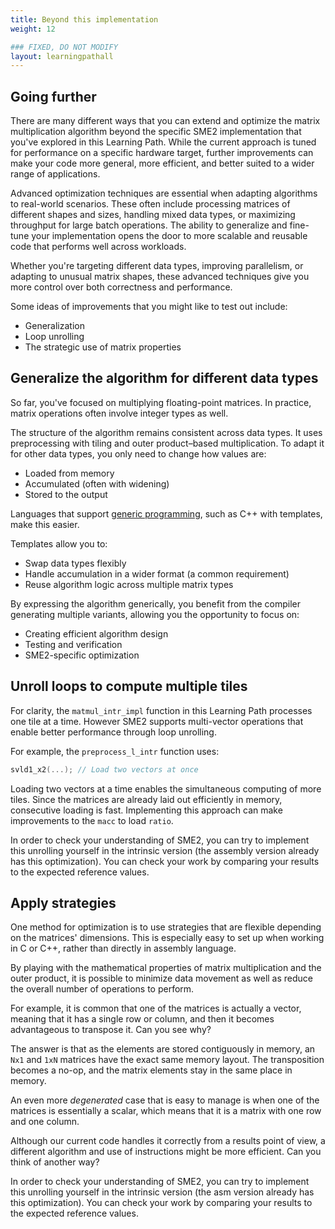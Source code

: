 ```yaml
---
title: Beyond this implementation
weight: 12

### FIXED, DO NOT MODIFY
layout: learningpathall
---
```


## Going further

There are many different ways that you can extend and optimize the matrix multiplication algorithm beyond the specific SME2 implementation that you've explored in this Learning Path. While the current approach is tuned for performance on a specific hardware target, further improvements can make your code more general, more efficient, and better suited to a wider range of applications. 

Advanced optimization techniques are essential when adapting algorithms to real-world scenarios. These often include processing matrices of different shapes and sizes, handling mixed data types, or maximizing throughput for large batch operations. The ability to generalize and fine-tune your implementation opens the door to more scalable and reusable code that performs well across workloads.

Whether you're targeting different data types, improving parallelism, or adapting to unusual matrix shapes, these advanced techniques give you more control over both correctness and performance.

Some ideas of improvements that you might like to test out include:

* Generalization
* Loop unrolling
* The strategic use of matrix properties

## Generalize the algorithm for different data types

So far, you've focused on multiplying floating-point matrices.  In practice, matrix operations often involve integer types as well.

The structure of the algorithm remains consistent across data types. It uses preprocessing with tiling and outer product–based multiplication. To adapt it for other data types, you only need to change how values are:

* Loaded from memory
* Accumulated (often with widening)
* Stored to the output

Languages that support [generic programming](https://en.wikipedia.org/wiki/Generic_programming),  such as C++ with templates, make this easier. 

Templates allow you to:

* Swap data types flexibly
* Handle accumulation in a wider format (a common requirement)
* Reuse algorithm logic across multiple matrix types

By expressing the algorithm generically, you benefit from the compiler generating multiple variants, allowing you the opportunity to focus on:

- Creating efficient algorithm design
- Testing and verification
- SME2-specific optimization

## Unroll loops to compute multiple tiles

For clarity, the `matmul_intr_impl` function in this Learning Path processes one tile at a time. However SME2 supports multi-vector operations that enable better performance through loop unrolling.

For example, the `preprocess_l_intr` function uses:

```c
svld1_x2(...); // Load two vectors at once
```
Loading two vectors at a time enables the simultaneous computing of more tiles.  Since the matrices are already laid out efficiently in memory, consecutive loading is fast. Implementing this approach can make improvements to the ``macc`` to load ``ratio``.

In order to check your understanding of SME2, you can try to implement this
unrolling yourself in the intrinsic version (the assembly version already has this
optimization). You can check your work by comparing your results to the expected
reference values.

## Apply strategies

One method for optimization is to use strategies that are flexible depending on
the matrices' dimensions. This is especially easy to set up when working in C or
C++, rather than directly in assembly language.

By playing with the mathematical properties of matrix multiplication and the
outer product, it is possible to minimize data movement as well as reduce the
overall number of operations to perform.

For example, it is common that one of the matrices is actually a vector, meaning
that it has a single row or column, and then it becomes advantageous to
transpose it. Can you see why?

The answer is that as the elements are stored contiguously in memory, an ``Nx1``
and ``1xN`` matrices have the exact same memory layout. The transposition
becomes a no-op, and the matrix elements stay in the same place in memory.

An even more *degenerated* case that is easy to manage is when one of the
matrices is essentially a scalar, which means that it is a matrix with one row
and one column.

Although our current code handles it correctly from a results point of view, a
different algorithm and use of instructions might be more efficient. Can you
think of another way?


In order to check your understanding of SME2, you can try to implement this
unrolling yourself in the intrinsic version (the asm version already has this
optimization). You can check your work by comparing your results to the expected
reference values.


